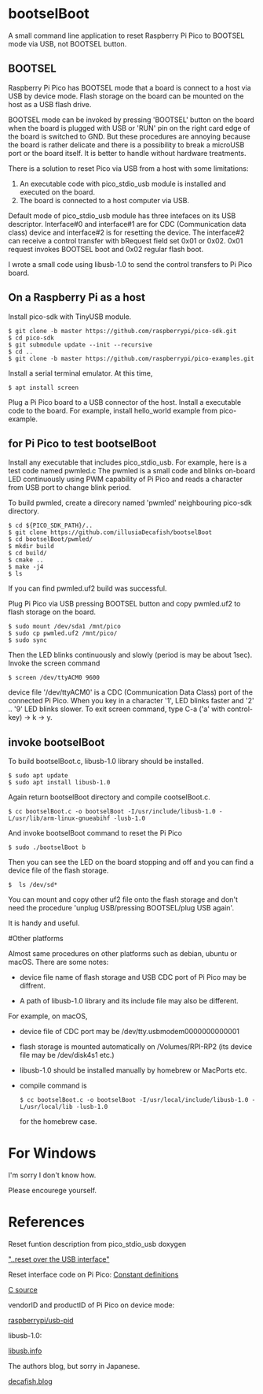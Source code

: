 # bootselBoot

A small command line application to reset Raspberry Pi Pico to BOOTSEL mode via USB, not BOOTSEL button.

## BOOTSEL

Raspberry Pi Pico has BOOTSEL mode that a board is connect to a host via USB by device mode. Flash storage on the board can be mounted on the host as a USB flash drive.

BOOTSEL mode can be invoked by pressing 'BOOTSEL' button on the board when the board is plugged with USB or 'RUN' pin on the right card edge of the board is switched to GND. But these procedures are annoying because the board is rather delicate and there is a possibility to break a microUSB port or the board itself. It is better to handle without hardware treatments.

There is a solution to reset Pico via USB from a host with some limitations:

1. An executable code with pico_stdio_usb module is installed and executed on the board.
2. The board is connected to a host computer via USB.

Default mode of pico_stdio_usb module has three intefaces on its USB descriptor. Interface#0 and interface#1 are for CDC (Communication data class) device and interface#2 is for resetting the device. The interface#2 can receive a control transfer with bRequest field set 0x01 or 0x02. 0x01 request invokes BOOTSEL boot and 0x02 regular flash boot.

I wrote a small code using libusb-1.0 to send the control transfers to Pi Pico board.

## On a Raspberry Pi as a host

Install pico-sdk with TinyUSB module.

```
$ git clone -b master https://github.com/raspberrypi/pico-sdk.git
$ cd pico-sdk
$ git submodule update --init --recursive
$ cd ..
$ git clone -b master https://github.com/raspberrypi/pico-examples.git
```


Install a serial terminal emulator. At this time, 

```
$ apt install screen
```

Plug a Pi Pico board to a USB connector of the host. Install a executable code to the board. For example, install hello_world example from pico-example.

## for Pi Pico to test bootselBoot

Install any executable that includes pico_stdio_usb. For example, here is a test code named pwmled.c The pwmled is a small code and blinks on-board LED continuously using PWM capability of Pi Pico and reads a character from USB port to change blink period.

To build pwmled, create a direcory named 'pwmled' neighbouring pico-sdk directory.

```
$ cd ${PICO_SDK_PATH}/..
$ git clone https://github.com/illusiaDecafish/bootselBoot
$ cd bootselBoot/pwmled/
$ mkdir build
$ cd build/
$ cmake ..
$ make -j4
$ ls
```

If you can find pwmled.uf2 build was successful.

Plug Pi Pico via USB pressing BOOTSEL button and  copy pwmled.uf2 to flash storage on the board.

```
$ sudo mount /dev/sda1 /mnt/pico
$ sudo cp pwmled.uf2 /mnt/pico/
$ sudo sync
```

Then the LED blinks continuously and slowly (period is may be about 1sec). Invoke the screen command

```
$ screen /dev/ttyACM0 9600
```

device file '/dev/ttyACM0' is a CDC (Communication Data Class) port of the connected Pi Pico. When you key in a character '1', LED blinks faster and '2' .. '9' LED blinks slower. To exit screen command, type C-a ('a' with control-key) -> k -> y.

## invoke bootselBoot

To build bootselBoot.c, libusb-1.0 library should be installed.

```
$ sudo apt update
$ sudo apt install libusb-1.0
```

Again return bootselBoot directory and compile cootselBoot.c.

```
$ cc bootselBoot.c -o bootselBoot -I/usr/include/libusb-1.0 -L/usr/lib/arm-linux-gnueabihf -lusb-1.0
```

And invoke bootselBoot command to reset the Pi Pico

```
$ sudo ./bootselBoot b
```

Then you can see the LED on the board stopping and off and you can find a device file of the flash storage.

```
$  ls /dev/sd*
```

You can mount and copy other uf2 file onto the flash storage and don't need the procedure 'unplug USB/pressing BOOTSEL/plug USB again'.

It is handy and useful.

#Other platforms

Almost same procedures on other platforms such as debian, ubuntu or macOS. There are some notes: 

- device file name of flash storage and USB CDC port of Pi Pico may be diffrent.

- A path of libusb-1.0 library and its include file may also be different.

For example, on macOS,

- device file of CDC port may be /dev/tty.usbmodem0000000000001

- flash storage is mounted automatically on /Volumes/RPI-RP2 (its device file may be /dev/disk4s1 etc.)

- libusb-1.0 should be installed manually by homebrew or MacPorts etc.

- compile command is 

  ```
  $ cc bootselBoot.c -o bootselBoot -I/usr/local/include/libusb-1.0 -L/usr/local/lib -lusb-1.0
  ```

  for the homebrew case.

# For Windows

I'm sorry I don't know how.

Please encourege yourself.

# References

Reset funtion description from pico_stdio_usb doxygen

["..reset over the USB interface"](https://raspberrypi.github.io/pico-sdk-doxygen/group__pico__stdio__usb.html)

Reset interface code on Pi Pico:
[Constant definitions](https://raspberrypi.github.io/pico-sdk-doxygen/reset__interface_8h_source.html)

[C source](https://github.com/raspberrypi/pico-sdk/blob/master/src/rp2_common/pico_stdio_usb/reset_interface.c)

vendorID and productID of Pi Pico on device mode:

[raspberrypi/usb-pid](https://github.com/raspberrypi/usb-pid)

libusb-1.0:

[libusb.info](https://libusb.info)

The authors blog, but sorry in Japanese.

[decafish.blog](https://decafish.blog.ss-blog.jp)


